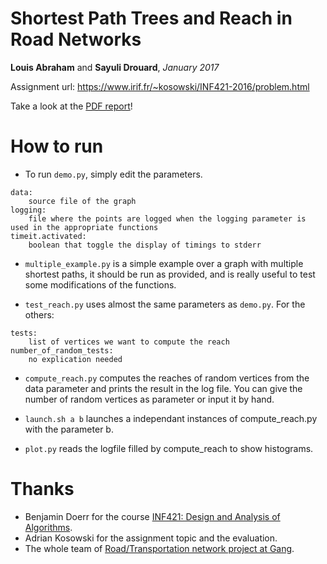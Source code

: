 # Shortest Path Trees and Reach in Road Networks

**Louis Abraham** and **Sayuli Drouard**, *January 2017*

Assignment url: https://www.irif.fr/~kosowski/INF421-2016/problem.html

Take a look at the [PDF report](https://github.com/louisabraham/INF421-project/blob/master/report/Report.pdf)!

# How to run

* To run `demo.py`, simply edit the parameters.

```
data:
    source file of the graph
logging:
    file where the points are logged when the logging parameter is used in the appropriate functions
timeit.activated:
    boolean that toggle the display of timings to stderr
```

* `multiple_example.py` is a simple example over a graph with multiple shortest paths, it should be run as provided, and is really useful to test some modifications of the functions.

* `test_reach.py` uses almost the same parameters as `demo.py`. For the others:

```
tests:
    list of vertices we want to compute the reach
number_of_random_tests:
    no explication needed
```

* `compute_reach.py` computes the reaches of random vertices from the data parameter and prints the result in the log file. You can give the number of random vertices as parameter or input it by hand.

* `launch.sh a b` launches a independant instances of compute_reach.py with the parameter b.

* `plot.py` reads the logfile filled by compute_reach to show histograms.

# Thanks

- Benjamin Doerr for the course [INF421: Design and Analysis of Algorithms](https://www.enseignement.polytechnique.fr/informatique/INF421/).
- Adrian Kosowski for the assignment topic and the evaluation.
- The whole team of [Road/Transportation network project at Gang](https://files.inria.fr/gang/road/).
